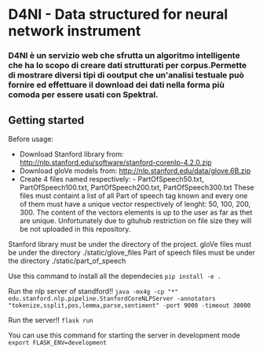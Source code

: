 # D4NI - Data structured for neural network instrument
### D4NI è un servizio web che sfrutta un algoritmo intelligente che ha lo scopo di creare dati strutturati per corpus.Permette di mostrare diversi tipi di ooutput che un'analisi testuale può fornire ed effettuare il download dei dati nella forma più comoda per essere usati con Spektral.


## Getting started

Before usage: 
- Download Stanford library from: http://nlp.stanford.edu/software/stanford-corenlp-4.2.0.zip
- Download gloVe models from: http://nlp.stanford.edu/data/glove.6B.zip
- Create 4 files named respectively: - PartOfSpeech50.txt, PartOfSpeech100.txt, PartOfSpeech200.txt, PartOfSpeech300.txt
    These files must containt a list of all Part of speech tag known and every one of them must have a unique vector respectively of lenght: 50, 100, 200, 300.
    The content of the vectors elements is up to the user as far as thet are unique.
    Unfortunately due to gituhub restriction on file size they will be not uploaded in this repository.

Stanford library must be under the directory of the project.
gloVe files must be under the directory ./static/glove_files
Part of speech files must be under the directory ./static/part_of_speech

Use this command to install all the dependecies
`pip install -e .`

Run the nlp server of standford!!
`java -mx4g -cp "*" edu.stanford.nlp.pipeline.StanfordCoreNLPServer -annotators "tokenize,ssplit,pos,lemma,parse,sentiment" -port 9000 -timeout 30000`

Run the server!!
`flask run`

You can use this command for starting the server in development mode
`export FLASK_ENV=development`



